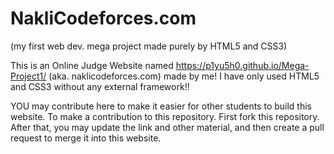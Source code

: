 # NakliCodeforces.com 
(my first web dev. mega project made purely by HTML5 and CSS3)

This is an Online Judge Website named https://p1yu5h0.github.io/Mega-Project1/ (aka. naklicodeforces.com) made by me!
I have only used HTML5 and CSS3 without any external framework!!

YOU may contribute here to make it easier for other students to build this website.
To make a contribution to this repository.
First fork this repository.
After that, you may update the link and other material, and then create a pull request to merge it into this website.
